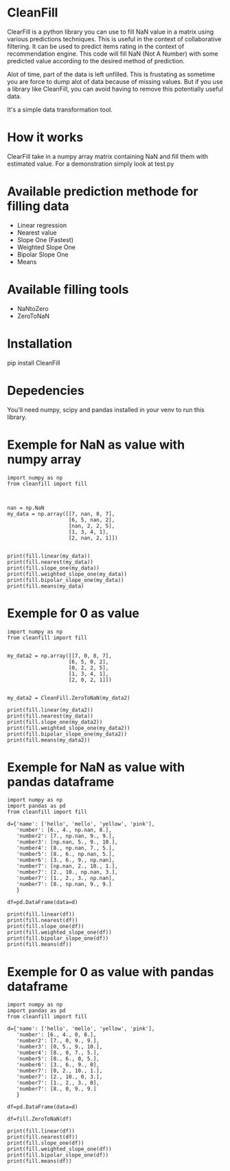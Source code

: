 # CleanFill
ClearFill is a python library you can use to fill NaN value in a matrix using various predictions techniques. This is useful in the context of collaborative filtering. It can be used to predict items rating in the context of recommendation engine. This code will fill NaN (Not A Number) with some predicted value according to the desired method of prediction. 

Alot of time, part of the data is left unfilled. This is frustating as sometime you are force to dump alot of data because of missing values. But if you use a library like CleanFill, you can avoid having to remove this potentially useful data.

It's a simple data transformation tool.

# How it works
ClearFill take in a numpy array matrix containing NaN and fill them with estimated value. For a demonstration simply look at test.py

# Available prediction methode for filling data
- Linear regression
- Nearest value
- Slope One (Fastest)
- Weighted Slope One
- Bipolar Slope One
- Means

# Available filling tools
- NaNtoZero
- ZeroToNaN

# Installation
pip install CleanFill

# Depedencies
You'll need numpy, scipy and pandas installed in your venv to run this library.

# Exemple for NaN as value with numpy array
```
import numpy as np
from cleanfill import fill



nan = np.NaN
my_data = np.array([[7, nan, 8, 7],
                    [6, 5, nan, 2],
                    [nan, 2, 2, 5],
                    [1, 3, 4, 1],
                    [2, nan, 2, 1]])


print(fill.linear(my_data))
print(fill.nearest(my_data))
print(fill.slope_one(my_data))
print(fill.weighted_slope_one(my_data))
print(fill.bipolar_slope_one(my_data))
print(fill.means(my_data)
```

# Exemple for 0 as value
```
import numpy as np
from cleanfill import fill


my_data2 = np.array([[7, 0, 8, 7],
                    [6, 5, 0, 2],
                    [0, 2, 2, 5],
                    [1, 3, 4, 1],
                    [2, 0, 2, 1]])


my_data2 = CleanFill.ZeroToNaN(my_data2)

print(fill.linear(my_data2))
print(fill.nearest(my_data))
print(fill.slope_one(my_data2))
print(fill.weighted_slope_one(my_data2))
print(fill.bipolar_slope_one(my_data2))
print(fill.means(my_data2))
```

# Exemple for NaN as value with pandas dataframe
```
import numpy as np
import pandas as pd
from cleanfill import fill

d={'name': ['hello', 'mello', 'yellow', 'pink'],
   'number': [6., 4., np.nan, 8.],
   'number2': [7., np.nan, 9., 9.],
   'number3': [np.nan, 5., 9., 10.],
   'number4': [8., np.nan, 7., 5.],
   'number5': [8., 6., np.nan, 5.],
   'number6': [3., 6., 9., np.nan],
   'number7': [np.nan, 2., 10., 1.],
   'number7': [2., 10., np.nan, 3.],
   'number7': [1., 2., 3., np.nan],
   'number7': [8., np.nan, 9., 9.]
   }

df=pd.DataFrame(data=d)

print(fill.linear(df))
print(fill.nearest(df))
print(fill.slope_one(df))
print(fill.weighted_slope_one(df))
print(fill.bipolar_slope_one(df))
print(fill.means(df))
```

# Exemple for 0 as value with pandas dataframe
```
import numpy as np
import pandas as pd
from cleanfill import fill

d={'name': ['hello', 'mello', 'yellow', 'pink'],
   'number': [6., 4., 0, 8.],
   'number2': [7., 0, 9., 9.],
   'number3': [0, 5., 9., 10.],
   'number4': [8., 0, 7., 5.],
   'number5': [8., 6., 0, 5.],
   'number6': [3., 6., 9., 0],
   'number7': [0, 2., 10., 1.],
   'number7': [2., 10., 0, 3.],
   'number7': [1., 2., 3., 0],
   'number7': [8., 0, 9., 9.]
   }

df=pd.DataFrame(data=d)

df=fill.ZeroToNaN(df)

print(fill.linear(df))
print(fill.nearest(df))
print(fill.slope_one(df))
print(fill.weighted_slope_one(df))
print(fill.bipolar_slope_one(df))
print(fill.means(df))
```
